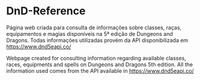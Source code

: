 # DnD-Reference
Página web criada para consulta de informações sobre classes, raças, equipamentos e magias disponíveis na 5ª edição de Dungeons and Dragons.
Todas informações utilizadas provém da API disponibilizada em https://www.dnd5eapi.co/

Webpage created for consulting information regarding available classes, races, equipments and spells on Dungeons and Dragons 5th edition.
All the information used comes from the API available in https://www.dnd5eapi.co/